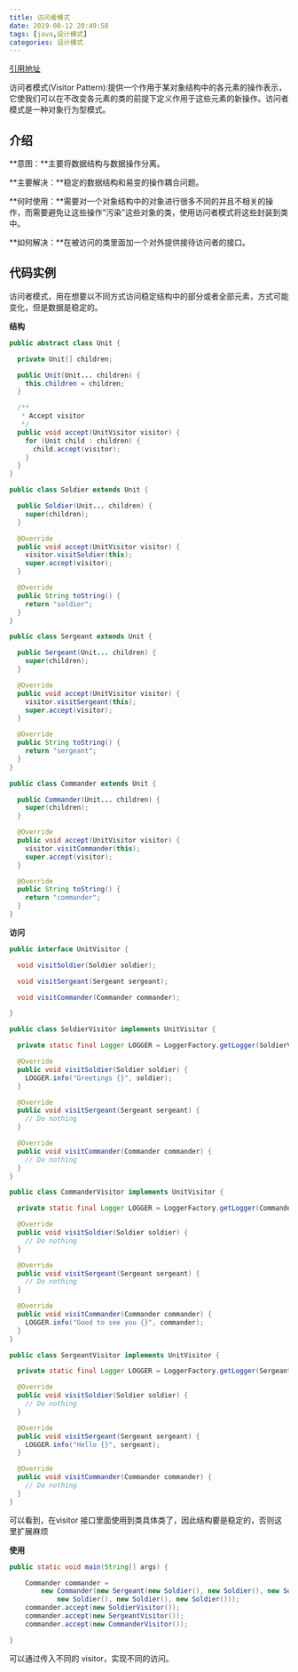 ```yaml
---
title: 访问者模式
date: 2019-08-12 20:49:58
tags: [java,设计模式]
categories: 设计模式
---
```


[引用地址](https://github.com/iluwatar/java-design-patterns) 

访问者模式(Visitor Pattern):提供一个作用于某对象结构中的各元素的操作表示，它使我们可以在不改变各元素的类的前提下定义作用于这些元素的新操作。访问者模式是一种对象行为型模式。

## 介绍
**意图：**主要将数据结构与数据操作分离。

**主要解决：**稳定的数据结构和易变的操作耦合问题。

**何时使用：**需要对一个对象结构中的对象进行很多不同的并且不相关的操作，而需要避免让这些操作"污染"这些对象的类，使用访问者模式将这些封装到类中。

**如何解决：**在被访问的类里面加一个对外提供接待访问者的接口。

## 代码实例
访问者模式，用在想要以不同方式访问稳定结构中的部分或者全部元素，方式可能变化，但是数据是稳定的。    

**结构**
```java
public abstract class Unit {

  private Unit[] children;

  public Unit(Unit... children) {
    this.children = children;
  }

  /**
   * Accept visitor
   */
  public void accept(UnitVisitor visitor) {
    for (Unit child : children) {
      child.accept(visitor);
    }
  }
}

public class Soldier extends Unit {

  public Soldier(Unit... children) {
    super(children);
  }

  @Override
  public void accept(UnitVisitor visitor) {
    visitor.visitSoldier(this);
    super.accept(visitor);
  }

  @Override
  public String toString() {
    return "soldier";
  }
}

public class Sergeant extends Unit {

  public Sergeant(Unit... children) {
    super(children);
  }

  @Override
  public void accept(UnitVisitor visitor) {
    visitor.visitSergeant(this);
    super.accept(visitor);
  }

  @Override
  public String toString() {
    return "sergeant";
  }
}

public class Commander extends Unit {

  public Commander(Unit... children) {
    super(children);
  }

  @Override
  public void accept(UnitVisitor visitor) {
    visitor.visitCommander(this);
    super.accept(visitor);
  }

  @Override
  public String toString() {
    return "commander";
  }
}
```

**访问**
```java
public interface UnitVisitor {

  void visitSoldier(Soldier soldier);

  void visitSergeant(Sergeant sergeant);

  void visitCommander(Commander commander);

}

public class SoldierVisitor implements UnitVisitor {

  private static final Logger LOGGER = LoggerFactory.getLogger(SoldierVisitor.class);

  @Override
  public void visitSoldier(Soldier soldier) {
    LOGGER.info("Greetings {}", soldier);
  }

  @Override
  public void visitSergeant(Sergeant sergeant) {
    // Do nothing
  }

  @Override
  public void visitCommander(Commander commander) {
    // Do nothing
  }
}

public class CommanderVisitor implements UnitVisitor {

  private static final Logger LOGGER = LoggerFactory.getLogger(CommanderVisitor.class);

  @Override
  public void visitSoldier(Soldier soldier) {
    // Do nothing
  }

  @Override
  public void visitSergeant(Sergeant sergeant) {
    // Do nothing
  }

  @Override
  public void visitCommander(Commander commander) {
    LOGGER.info("Good to see you {}", commander);
  }
}

public class SergeantVisitor implements UnitVisitor {

  private static final Logger LOGGER = LoggerFactory.getLogger(SergeantVisitor.class);

  @Override
  public void visitSoldier(Soldier soldier) {
    // Do nothing
  }

  @Override
  public void visitSergeant(Sergeant sergeant) {
    LOGGER.info("Hello {}", sergeant);
  }

  @Override
  public void visitCommander(Commander commander) {
    // Do nothing
  }
}
```
可以看到，在visitor 接口里面使用到类具体类了，因此结构要是稳定的，否则这里扩展麻烦  

**使用**
```java
public static void main(String[] args) {

    Commander commander =
        new Commander(new Sergeant(new Soldier(), new Soldier(), new Soldier()), new Sergeant(
            new Soldier(), new Soldier(), new Soldier()));
    commander.accept(new SoldierVisitor());
    commander.accept(new SergeantVisitor());
    commander.accept(new CommanderVisitor());

}
```
可以通过传入不同的 visitor，实现不同的访问。    
